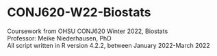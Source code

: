 # CONJ620-W22-Biostats

Coursework from OHSU CONJ620 Winter 2022, Biostats
<br>Professor: Meike Niederhausen, PhD
<br>All script written in R version 4.2.2, between January 2022-March 2022
